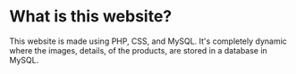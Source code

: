 # What is this website?
This website is made using PHP, CSS, and MySQL. It's completely dynamic where the images, details, of the products, are stored in a database in MySQL.
